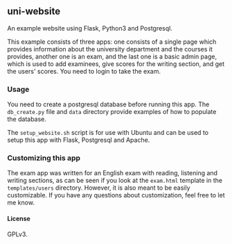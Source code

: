 ## uni-website

An example website using Flask, Python3 and Postgresql.

This example consists of three apps: one consists of a single page which provides
information about the university department and the courses it provides, another
one is an exam, and the last one is a basic admin page, which is used to add
examinees, give scores for the writing section, and get the users' scores.
You need to login to take the exam.

### Usage

You need to create a postgresql database before running this app.
The `db_create.py` file and `data` directory provide examples of how to
populate the database.

The `setup_website.sh` script is for use with Ubuntu and can be used
to setup this app with Flask, Postgresql and Apache.

### Customizing this app

The exam app was written for an English exam with reading, listening
and writing sections, as can be seen if you look at the `exam.html`
template in the `templates/users` directory. However, it is also meant to be
easily customizable. If you have any questions about customization,
feel free to let me know.

#### License

GPLv3.
